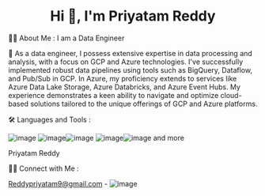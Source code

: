 
<h1 align="center">Hi 👋, I'm Priyatam Reddy</h1>


👩‍💻  About Me :
I am a Data Engineer

🔭 As a data engineer, I possess extensive expertise in data processing and analysis, with a focus on GCP and Azure technologies. I've successfully implemented robust data pipelines using tools such as BigQuery, Dataflow, and Pub/Sub in GCP. In Azure, my proficiency extends to services like Azure Data Lake Storage, Azure Databricks, and Azure Event Hubs. My experience demonstrates a keen ability to navigate and optimize cloud-based solutions tailored to the unique offerings of GCP and Azure platforms.



🛠  Languages and Tools :



![image](https://camo.githubusercontent.com/07c468da7933cfa1a57f43cf62ecbf885008414f5091cfcf1a15b45dfc6aa687/68747470733a2f2f696d672e736869656c64732e696f2f62616467652f2d4d7953514c2d3035313232413f7374796c653d666c6174266c6f676f3d6d7973716c266c6f676f436f6c6f723d464641353138)
![image](https://camo.githubusercontent.com/be152e2aae85ce6087a2333206dbd51ff744d583cde908a81079ea64400910fb/68747470733a2f2f696d672e736869656c64732e696f2f62616467652f2d4861646f6f702d3035313232413f7374796c653d666c6174266c6f676f3d4170616368652532304861646f6f70)![image](https://camo.githubusercontent.com/b95a05885d234291abaea2ccdecbad37bfb47c2964ae818526d76905d8d49438/68747470733a2f2f696d672e736869656c64732e696f2f62616467652f2d4a6176615363726970742d3035313232413f7374796c653d666c6174266c6f676f3d6a617661736372697074)
![image](https://camo.githubusercontent.com/a84d7146bf0c52c6855a0b0ae7d960a1bbcffa9626bd8ca1ce6baef354ef30d4/68747470733a2f2f696d672e736869656c64732e696f2f62616467652f2d486976652d3035313232413f7374796c653d666c6174266c6f676f3d41706163686548697665)![image](https://camo.githubusercontent.com/55d6490800531bb5d0cd77161ac25237f50067ff32259dd3fb98ecaa54f583c9/68747470733a2f2f696d672e736869656c64732e696f2f62616467652f2d417061636865253230537061726b2d3035313232413f7374796c653d666c6174266c6f676f3d417061636865537061726b) and more







Priyatam Reddy

🤝🏻  Connect with Me :


Reddypriyatam9@gmail.com - ![image](https://camo.githubusercontent.com/f768e86d45db0f68c61cf435961b60b908ad031d8c8787df54df5dd998a99be5/68747470733a2f2f696d672e736869656c64732e696f2f62616467652f2d4d61696c2d4431343833363f7374796c653d666c6174266c6f676f3d476d61696c266c6f676f436f6c6f723d7768697465)
 
